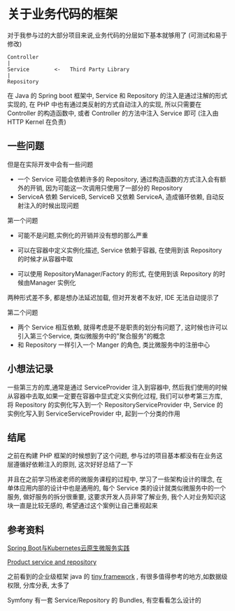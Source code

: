 # 关于业务代码的框架

对于我参与过的大部分项目来说,业务代码的分层如下基本就够用了 (可测试和易于修改)

```
Controller
|
Service        <-   Third Party Library
|
Repository
```

在 Java 的 Spring boot 框架中, Service 和 Repository 的注入是通过注解的形式实现的, 在 PHP 中也有通过类反射的方式自动注入的实现, 所以只需要在 Controller 的构造函数中, 或者 Controller 的方法中注入 Service 即可 (注入由HTTP Kernel 在负责)

## 一些问题

但是在实际开发中会有一些问题

- 一个 Service 可能会依赖许多的 Repository, 通过构造函数的方式注入会有额外的开销, 因为可能这一次调用只使用了一部分的 Repository
- ServiceA 依赖 ServiceB, ServiceB 又依赖 ServiceA, 造成循环依赖, 自动反射注入的时候出现问题 

第一个问题

- 可能不是问题,实例化的开销并没有想的那么严重

- 可以在容器中定义实例化描述, Service 依赖于容器, 在使用到该 Repository 的时候才从容器中取

- 可以使用 RepositoryManager/Factory 的形式, 在使用到该 Repository 的时候由Manager 实例化

两种形式差不多, 都是想办法延迟加载, 但对开发者不友好, IDE 无法自动提示了

第二个问题
 
- 两个 Service 相互依赖, 就得考虑是不是职责的划分有问题了, 这时候也许可以引入第三个Service, 类似微服务中的"聚合服务"的概念 
- 和 Repository 一样引入一个 Manger 的角色, 类比微服务中的注册中心

## 小想法记录

一些第三方的库,通常是通过 ServiceProvider 注入到容器中, 然后我们使用的时候从容器中去取,如果一定要在容器中显式定义实例化过程, 我们可以参考第三方库, 将 Repository 的实例化写入到一个 RepositoryServiceProvider 中, Service 的实例化写入到 ServiceServiceProvider 中, 起到一个分类的作用

## 结尾

之前在构建 PHP 框架的时候想到了这个问题, 参与过的项目基本都没有在业务这层遵循好依赖注入的原则, 这次好好总结了一下

并且在之前学习杨波老师的微服务课程的过程中, 学习了一些架构设计的理念, 在单体应用内部的设计中也是通用的, 每个 Service 类的设计就类似微服务中的一个服务, 做好服务的拆分很重要, 这要求开发人员非常了解业务, 我个人对业务知识这块一直是比较无感的, 希望通过这个案例让自己重视起来

## 参考资料

[Spring Boot与Kubernetes云原生微服务实践](https://time.geekbang.org/course/intro/100031401)

[Product service and repository](https://www.youtube.com/watch?v=GCl8nhEMSv8)

之前看到的企业级框架 java 的 [tiny framework](http://www.tinygroup.org/docs/04b2cd7aa22b427fa3dc8fd0fea52f5f) , 有很多值得参考的地方,如数据级权限, 分库分表, 太多了

Symfony 有一套 Service/Repository 的 Bundles, 有空看看怎么设计的